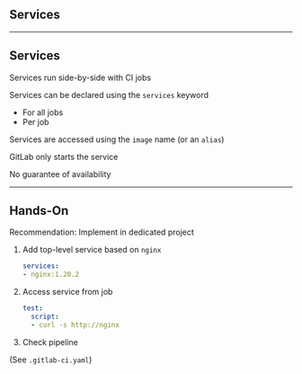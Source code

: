 <!-- .slide: id="gitlab_services" class="vertical-center" -->

<i class="fa-duotone fa-gears fa-8x fa-duotone-colors" style="float: right; color: grey;"></i>

## Services

---

## Services

Services [](https://docs.gitlab.com/ee/ci/services/index.html) run side-by-side with CI jobs

Services can be declared using the `services` keyword [](https://docs.gitlab.com/ee/ci/yaml/#services)

- For all jobs
- Per job

Services are accessed using the `image` name (or an `alias`)

GitLab only starts the service

No guarantee of availability

---

## Hands-On

Recommendation: Implement in dedicated project

1. Add top-level service based on `nginx`

    ```yaml
    services:
    - nginx:1.20.2
    ```

1. Access service from job

    ```yaml
    test:
      script:
      - curl -s http://nginx
    ```

1. Check pipeline

(See `.gitlab-ci.yaml`)
